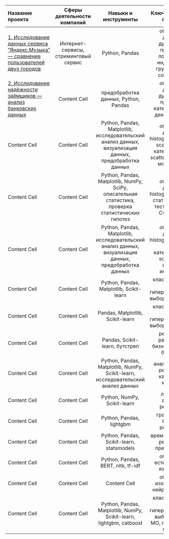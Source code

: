 | Название проекта | Сферы деятельности компаний | Навыки и инструменты | Ключевые слова проекта |
| :------------------- | :---: | :---: | :---: |
| [1. Исследование данных сервиса “Яндекс.Музыка” — сравнение пользователей двух городов](https://github.com/BogdanPopovich/yandex_practicum/blob/main/1.%20%D0%98%D1%81%D1%81%D0%BB%D0%B5%D0%B4%D0%BE%D0%B2%D0%B0%D0%BD%D0%B8%D0%B5%20%D0%B4%D0%B0%D0%BD%D0%BD%D1%8B%D1%85%20%D1%81%D0%B5%D1%80%D0%B2%D0%B8%D1%81%D0%B0%20%E2%80%9C%D0%AF%D0%BD%D0%B4%D0%B5%D0%BA%D1%81.%D0%9C%D1%83%D0%B7%D1%8B%D0%BA%D0%B0%E2%80%9D%20%E2%80%94%20%D1%81%D1%80%D0%B0%D0%B2%D0%BD%D0%B5%D0%BD%D0%B8%D0%B5%20%D0%BF%D0%BE%D0%BB%D1%8C%D0%B7%D0%BE%D0%B2%D0%B0%D1%82%D0%B5%D0%BB%D0%B5%D0%B9%20%D0%B4%D0%B2%D1%83%D1%85%20%D0%B3%D0%BE%D1%80%D0%BE%D0%B4%D0%BE%D0%B2.ipynb) | Интернет-сервисы, cтриминговый сервис  | Python, Pandas  | обработка данных, дубликаты, пропуски, логическая индексация, группировка, сортировка  |
| [2. Исследование надёжности заёмщиков — анализ банковских данных](https://github.com/BogdanPopovich/yandex_practicum/blob/main/2.%20%D0%98%D1%81%D1%81%D0%BB%D0%B5%D0%B4%D0%BE%D0%B2%D0%B0%D0%BD%D0%B8%D0%B5%20%D0%BD%D0%B0%D0%B4%D1%91%D0%B6%D0%BD%D0%BE%D1%81%D1%82%D0%B8%20%D0%B7%D0%B0%D1%91%D0%BC%D1%89%D0%B8%D0%BA%D0%BE%D0%B2%20%E2%80%94%20%D0%B0%D0%BD%D0%B0%D0%BB%D0%B8%D0%B7%20%D0%B1%D0%B0%D0%BD%D0%BA%D0%BE%D0%B2%D1%81%D0%BA%D0%B8%D1%85%20%D0%B4%D0%B0%D0%BD%D0%BD%D1%8B%D1%85.ipynb)  | Content Cell  | предобработка данных, Python, Pandas  | обработка данных, дубликаты, пропуски, категоризация, декомпозиция  |
| Content Cell  | Content Cell  | Python, Pandas, Matplotlib, исследовательский анализ данных, визуализация данных, предобработка данных  | обработка данных, histogram, boxplot, scattermatrix, категоризация, scatterplot,  фрод-мониторинг  |
| Content Cell  | Content Cell  | Python, Pandas, Matplotlib, NumPy, SciPy, описательная статистика, проверка статистических гипотез  | обработка данных, histogram, boxplot, статистический тест, критерий Стьюдента  |
| Content Cell  | Content Cell  | Python, Pandas, Matplotlib, исследовательский анализ данных, визуализация данных, предобработка данных  | обработка данных, histogram, boxplot, barplot, категоризация, scatterplot,  игровая индустрия  |
| Content Cell  | Content Cell  | Python, Pandas, Matplotlib, Scikit-learn  | классификация, подбор гиперпараметров, выбор модели МО  |
| Content Cell  | Content Cell  | Pandas, Matplotlib, Scikit-learn  | классификация, подбор гиперпараметров, выбор модели МО  |
| Content Cell  | Content Cell  | Pandas, Scikit-learn, бутстреп  | регрессия, разработка бизнес-модели, бутстреп  |
| Content Cell  | Content Cell  | Python, Pandas, Matplotlib, NumPy, Scikit-learn, исследовательский анализ данных  | анализ данных, регрессия, кастомные метрики  |
| Content Cell  | Content Cell  | Python, NumPy, Scikit-learn  | линейная алгебра, регрессия  |
| Content Cell  | Content Cell  | Python, Pandas, lightgbm  | градиентный бустинг, регрессия  |
| Content Cell  | Content Cell  | Python, Pandas, Scikit-learn, statsmodels  | временные ряды, регрессия, предсказания  |
| Content Cell  | Content Cell  | Python, Pandas, BERT, nltk, tf-idf  | обработка естественного языка, NLP  |
| Content Cell  | Content Cell  | Content Cell  | обработка изображений, нейронные сети  |
| Content Cell  | Content Cell  | Python, Pandas, Matplotlib, NumPy, Scikit-learn, lightgbm, catboost  | классификация, подбор гиперпараметров, выбор модели МО, градиентный бустинг  |
